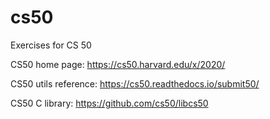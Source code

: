 # cs50

Exercises for CS 50

CS50 home page: <https://cs50.harvard.edu/x/2020/>

CS50 utils reference: <https://cs50.readthedocs.io/submit50/>

CS50 C library: <https://github.com/cs50/libcs50>
